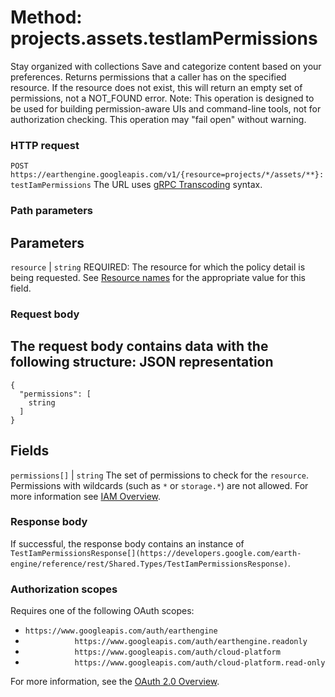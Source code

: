  
#  Method: projects.assets.testIamPermissions
Stay organized with collections  Save and categorize content based on your preferences. 
Returns permissions that a caller has on the specified resource. If the resource does not exist, this will return an empty set of permissions, not a NOT_FOUND error.
Note: This operation is designed to be used for building permission-aware UIs and command-line tools, not for authorization checking. This operation may "fail open" without warning.
### HTTP request
`POST https://earthengine.googleapis.com/v1/{resource=projects/*/assets/**}:testIamPermissions`
The URL uses [gRPC Transcoding](https://google.aip.dev/127) syntax.
### Path parameters
Parameters  
---  
`resource` |  `string` REQUIRED: The resource for which the policy detail is being requested. See [Resource names](https://cloud.google.com/apis/design/resource_names) for the appropriate value for this field.  
### Request body
The request body contains data with the following structure:
JSON representation  
---  
```
{
  "permissions": [
    string
  ]
}
```
  
Fields  
---  
`permissions[]` |  `string` The set of permissions to check for the `resource`. Permissions with wildcards (such as `*` or `storage.*`) are not allowed. For more information see [IAM Overview](https://cloud.google.com/iam/docs/overview#permissions).  
### Response body
If successful, the response body contains an instance of `TestIamPermissionsResponse[](https://developers.google.com/earth-engine/reference/rest/Shared.Types/TestIamPermissionsResponse)`.
### Authorization scopes
Requires one of the following OAuth scopes:
  * `https://www.googleapis.com/auth/earthengine`
  * `           https://www.googleapis.com/auth/earthengine.readonly`
  * `           https://www.googleapis.com/auth/cloud-platform`
  * `           https://www.googleapis.com/auth/cloud-platform.read-only`


For more information, see the [OAuth 2.0 Overview](https://developers.google.com/identity/protocols/OAuth2).
